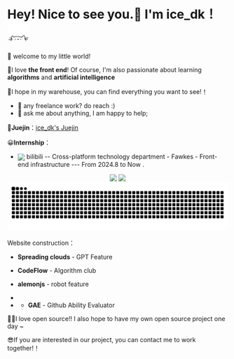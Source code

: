 # Hey! Nice to see you.👋 I'm ice_dk！<img src="./img/cat.gif" alt="Meaow" width="50" />

🎈 welcome to my little world!

🔎I love **the front end**! Of course, I'm also passionate about learning **algorithms** and **artificial intelligence**

🥳I hope in my warehouse, you can find everything you want to see!！

- 💼 any freelance work? do reach :)
- 💬 ask me about anything, I am happy to help;

💭**Juejin**：[ice_dk's Juejin](https://juejin.cn/user/2881200123551565)


😀**Internship**：
- <div align="left"><img align="center" src="https://github.com/user-attachments/assets/a8e6d954-fa4b-47b0-91bf-565f1c5e2341" height="20px"> bilibili -- Cross-platform technology department - Fawkes - Front-end infrastructure --- From 2024.8 to Now .</div> 

<div align="center">
    <img src="https://github-readme-stats-git-masterrstaa-rickstaa.vercel.app/api?username=CCCdk&theme=tokyonight&show_icons=true" height="170px">
    <img src="https://github-readme-stats-git-masterrstaa-rickstaa.vercel.app/api/top-langs/?username=CCCdk&layout=compact&theme=tokyonight" height="170px">
<div>

<picture>
  <source media="(prefers-color-scheme: dark)" srcset="https://raw.githubusercontent.com/CCCdk/CCCdk/output/github-contribution-grid-snake-dark.svg">
  <source media="(prefers-color-scheme: light)" srcset="https://raw.githubusercontent.com/CCCdk/CCCdk/output/github-contribution-grid-snake.svg">
  <img alt="github-snake" src="https://raw.githubusercontent.com/CCCdk/CCCdk/output/github-contribution-grid-snake.svg" />
</picture>

<div align="left">
    
Website construction：

- **Spreading clouds** - GPT Feature

- **CodeFlow** - Algorithm club

- **alemonjs** - robot feature
- 
- - **GAE** - Github Ability Evaluator


<div>

✌🏻I love open source!! I also hope to have my own open source project one day ~

😎If you are interested in our project, you can contact me to work together!！
